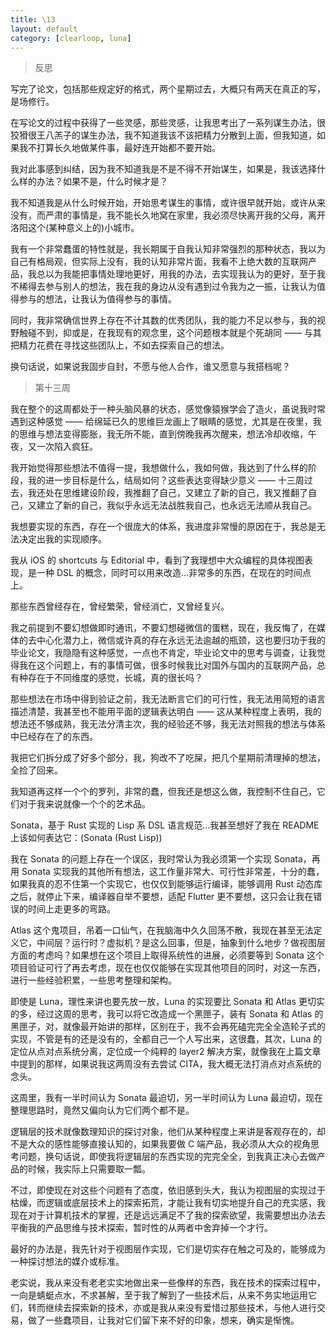 ```yaml
---
title: \13
layout: default
category: [clearloop, luna]
---
```


> 反思

写完了论文，包括那些规定好的格式，两个星期过去，大概只有两天在真正的写，是场修行。

在写论文的过程中获得了一些灵感，那些灵感，让我思考出了一系列谋生办法，很狡猾很王八羔子的谋生办法，我不知道我该不该把精力分散到上面，但我知道，如果我不打算长久地做某件事，最好连开始都不要开始。

我对此事感到纠结，因为我不知道我是不是不得不开始谋生，如果是，我该选择什么样的办法？如果不是，什么时候才是？

我不知道我是从什么时候开始，开始思考谋生的事情，或许很早就开始，或许从来没有，而严肃的事情是，我不能长久地窝在家里，我必须尽快离开我的父母，离开洛阳这个(某种意义上的)小城市。

我有一个非常蠢蛋的特性就是，我长期属于自我认知非常强烈的那种状态，我以为自己有格局观，但实际上没有，我的认知非常片面，我看不上绝大数的互联网产品，我总以为我能把事情处理地更好，用我的办法，去实现我认为的更好，至于我不稀得去参与别人的想法，我在我的身边从没有遇到过令我为之一振，让我认为值得参与的想法，让我认为值得参与的事情。

同时，我非常确信世界上存在不计其数的优秀团队，我的能力不足以参与，我的视野触碰不到，抑或是，在我现有的观念里，这个问题根本就是个死胡同 —— 与其把精力花费在寻找这些团队上，不如去探索自己的想法。

换句话说，如果说我固步自封，不愿与他人合作，谁又愿意与我搭档呢？


> 第十三周

我在整个的这周都处于一种头脑风暴的状态，感觉像猿猴学会了造火，虽说我时常遇到这种感觉 —— 给绵延已久的思维巨龙画上了眼睛的感觉，尤其是在夜里，我的思维与想法变得膨胀，我无所不能，直到傍晚我再次醒来，想法冷却收缩，午夜，又一次陷入疯狂。

我开始觉得那些想法不值得一提，我想做什么，我如何做，我达到了什么样的阶段，我的进一步目标是什么，结局如何？这些表达变得缺少意义 —— 十三周过去，我还处在思维建设阶段，我推翻了自己，又建立了新的自己，我又推翻了自己，又建立了新的自己，我似乎永远无法战胜我自己，也永远无法顺从我自己。

我想要实现的东西，存在一个很庞大的体系，我进度非常慢的原因在于，我总是无法决定出我的实现顺序。

我从 iOS 的 shortcuts 与 Editorial 中，看到了我理想中大众编程的具体视图表现，是一种 DSL 的概念，同时可以用来改造…非常多的东西，在现在的时间点上。

那些东西曾经存在，曾经繁荣，曾经消亡，又曾经复兴。

我之前提到不要幻想做即时通讯，不要幻想碰微信的蛋糕，现在，我反悔了，在媒体的去中心化潜力上，微信或许真的存在永远无法逾越的瓶颈，这也要归功于我的毕业论文，我隐隐有这种感觉，一点也不肯定，毕业论文中的思考与调查，让我觉得我在这个问题上，有的事情可做，很多时候我比对国外与国内的互联网产品，总有种存在于不同维度的感觉，长城，真的很长吗？

那些想法在市场中得到验证之前，我无法断言它们的可行性，我无法用简短的语言描述清楚，我甚至也不能用平面的逻辑表达明白 —— 这从某种程度上表明，我的想法还不够成熟，我无法分清主次，我的经验还不够，我无法对照我的想法与体系中已经存在了的东西。

我把它们拆分成了好多个部分，我，狗改不了吃屎，把几个星期前清理掉的想法，全捡了回来。

我知道再这样一个个的罗列，非常的蠢，但我还是想这么做，我控制不住自己，它们对于我来说就像一个个的艺术品。

Sonata，基于 Rust 实现的 Lisp 系 DSL 语言规范…我甚至想好了我在 README 上该如何表达它：(Sonata (Rust Lisp))

我在 Sonata 的问题上存在一个误区，我时常认为我必须第一个实现 Sonata，再用 Sonata 实现我的其他所有想法，这工作量非常大、可行性非常差，十分的蠢，如果我真的忍不住第一个实现它，也仅仅到能够运行编译，能够调用 Rust 动态库之后，就停止下来，编译器自举不要想，适配 Flutter 更不要想，这只会让我在错误的时间上走更多的弯路。

Atlas 这个鬼项目，吊着一口仙气，在我脑海中久久回荡不散，我现在甚至无法定义它，中间层？运行时？虚拟机？是这么回事，但是，抽象到什么地步？做视图层方面的考虑吗？如果想在这个项目上取得系统性的进展，必须要等到 Sonata 这个项目验证可行了再去考虑，现在也仅仅能够在实现其他项目的同时，对这一东西，进行一些经验积累，一些思考整理和架构。

即使是 Luna，理性来讲也要先放一放，Luna 的实现要比 Sonata 和 Atlas 更切实的多，经过这周的思考，我可以将它改造成一个黑匣子，装有 Sonata 和 Atlas 的黑匣子，对，就像最开始讲的那样，区别在于，我不会再死磕完完全全造轮子式的实现，不管是有的还是没有的，全都自己一个人写出来，这很蠢，其次，Luna 的定位从点对点系统分离，定位成一个纯粹的 layer2 解决方案，就像我在上篇文章中提到的那样，如果说我这两周没有去尝试 CITA，我大概无法打消点对点系统的念头。

这周里，我有一半时间认为 Sonata 最迫切，另一半时间认为 Luna 最迫切，现在整理思路时，竟然又偏向认为它们两个都不是。

逻辑层的技术就像数理知识的探讨对象，他们从某种程度上来讲是客观存在的，却不是大众的感性能够直接认知的，如果我要做 C 端产品，我必须从大众的视角思考问题，换句话说，即使我将逻辑层的东西实现的完完全全，到我真正决心去做产品的时候，我实际上只需要取一瓢。

不过，即使现在对这些个问题有了态度，依旧感到头大，我认为视图层的实现过于枯燥，而逻辑或底层技术上的探索拓荒，才能让我有切实地提升自己的充实感，我现在对于计算机技术的掌握，还是远远满足不了我的探索欲望，我需要想出办法去平衡我的产品思维与技术探索，暂时性的从两者中舍弃掉一个才行。

最好的办法是，我先针对于视图层作实现，它们是切实存在触之可及的，能够成为一种探讨想法的媒介或标准。

老实说，我从来没有老老实实地做出来一些像样的东西，我在技术的探索过程中，一向是蜻蜓点水，不求甚解，至于我了解到了一些技术后，从来不务实地运用它们，转而继续去探索新的技术，亦或是我从来没有爱惜过那些技术，与他人进行交易，做了一些蠢项目，让我对它们留下来不好的印象，想来，确实是惭愧。
